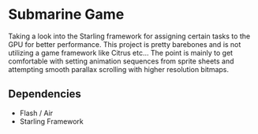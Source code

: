 Submarine Game
==============

Taking a look into the Starling framework for assigning certain tasks to the GPU for better performance. This project is pretty barebones and is not utilizing a game framework like Citrus etc... The point is mainly to get comfortable with setting animation sequences from sprite sheets and attempting smooth parallax scrolling with higher resolution bitmaps. 

Dependencies
------------

- Flash / Air
- Starling Framework

